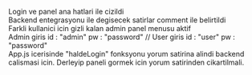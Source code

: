 Login ve panel ana hatlari ile cizildi  
Backend entegrasyonu ile degisecek satirlar comment ile belirtildi  
Farkli kullanici icin gizli kalan admin panel menusu aktif  
Admin giris id : "admin" pw : "password" // User giris id : "user" pw : "password"  
App.js icerisinde "haldeLogin" fonksyonu yorum satirina alindi backend calismasi icin. Derleyip paneli gormek icin yorum satirinden cikartilmali.